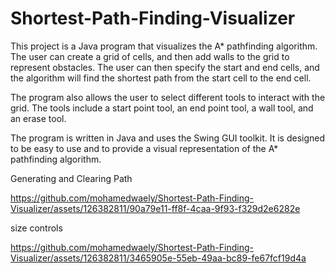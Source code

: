 # Shortest-Path-Finding-Visualizer

This project is a Java program that visualizes the A* pathfinding algorithm. The user can create a grid of cells, and then add walls to the grid to represent obstacles. The user can then specify the start and end cells, and the algorithm will find the shortest path from the start cell to the end cell.

The program also allows the user to select different tools to interact with the grid. The tools include a start point tool, an end point tool, a wall tool, and an erase tool.

The program is written in Java and uses the Swing GUI toolkit. It is designed to be easy to use and to provide a visual representation of the A* pathfinding algorithm.

Generating and Clearing Path

https://github.com/mohamedwaely/Shortest-Path-Finding-Visualizer/assets/126382811/90a79e11-ff8f-4caa-9f93-f329d2e6282e


size controls

https://github.com/mohamedwaely/Shortest-Path-Finding-Visualizer/assets/126382811/3465905e-55eb-49aa-bc89-fe67fcf19d4a




